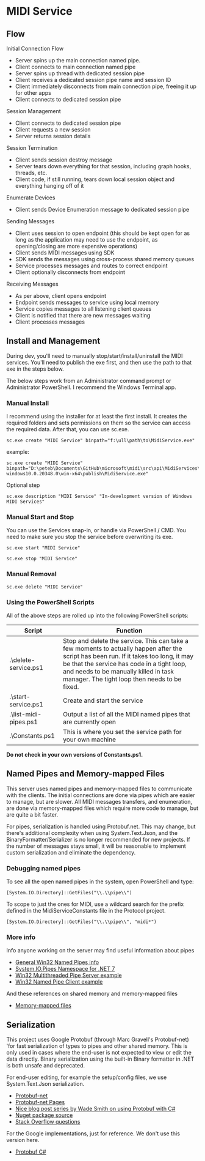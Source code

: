 # MIDI Service

## Flow

Initial Connection Flow

* Server spins up the main connection named pipe.
* Client connects to main connection named pipe
* Server spins up thread with dedicated session pipe
* Client receives a dedicated session pipe name and session ID
* Client immediately disconnects from main connection pipe, freeing it up for other apps
* Client connects to dedicated session pipe

Session Management

* Client connects to dedicated session pipe
* Client requests a new session
* Server returns session details

Session Termination

* Client sends session destroy message
* Server tears down everything for that session, including graph hooks, threads, etc.
* Client code, if still running, tears down local session object and everything hanging off of it

Enumerate Devices

* Client sends Device Enumeration message to dedicated session pipe

Sending Messages

* Client uses session to open endpoint (this should be kept open for as long as the application may need to use the endpoint, as opening/closing are more expensive operations)
* Client sends MIDI messages using SDK
* SDK sends the messages using cross-process shared memory queues
* Service processes messages and routes to correct endpoint
* Client optionally disconnects from endpoint

Receiving Messages

* As per above, client opens endpoint
* Endpoint sends messages to service using local memory
* Service copies messages to all listening client queues
* Client is notified that there are new messages waiting
* Client processes messages

## Install and Management

During dev, you'll need to manually stop/start/install/uninstall the MIDI services. You'll need to publish the exe first, and then use the path to that exe in the steps below.

The below steps work from an Administrator command prompt or Administrator PowerShell. I recommend the Windows Terminal app.

### Manual Install

I recommend using the installer for at least the first install. It creates the required folders and sets permissions on them so the service can access the required data. After that, you can use sc.exe.

```
sc.exe create "MIDI Service" binpath="f:\ull\path\to\MidiService.exe"
```

example:

```
sc.exe create "MIDI Service" binpath="D:\peteb\Documents\GitHub\microsoft\midi\src\api\MidiServices\MidiService\bin\Release\net7.0-windows10.0.20348.0\win-x64\publish\MidiService.exe"
```

Optional step

```
sc.exe description "MIDI Service" "In-development version of Windows MIDI Services"
```

### Manual Start and Stop

You can use the Services snap-in, or handle via PowerShell / CMD. You need to make sure you stop the service before overwriting its exe.

```
sc.exe start "MIDI Service"

sc.exe stop "MIDI Service"
```

### Manual Removal

```
sc.exe delete "MIDI Service"
```

### Using the PowerShell Scripts

All of the above steps are rolled up into the following PowerShell scripts:

| Script | Function
| ----------------------- | -------------------------------------------------------- |
| .\delete-service.ps1 | Stop and delete the service. This can take a few moments to actually happen after the script has been run. If it takes too long, it may be that the service has code in a tight loop, and needs to be manually killed in task manager. The tight loop then needs to be fixed. |
| .\start-service.ps1 | Create and start the service |
| .\list-midi-pipes.ps1 | Output a list of all the MIDI named pipes that are currently open |
| .\Constants.ps1 | This is where you set the service path for your own machine |

**Do not check in your own versions of Constants.ps1.**

## Named Pipes and Memory-mapped Files

This server uses named pipes and memory-mapped files to communicate with the clients. The initial connections are done via pipes which are easier to manage, but are slower. All MIDI messages transfers, and enumeration, are done via memory-mapped files which require more code to manage, but are quite a bit faster.

For pipes, serialization is handled using Protobuf.net. This may change, but there's additional complexity when using System.Text.Json, and the BinaryFormatter/Serializer is no longer recommended for new projects. If the number of messages stays small, it will be reasonable to implement custom serialization and eliminate the dependency.

### Debugging named pipes

To see all the open named pipes in the system, open PowerShell and type:

```
[System.IO.Directory]::GetFiles("\\.\\pipe\\")
```

To scope to just the ones for MIDI, use a wildcard search for the prefix defined in the MidiServiceConstants file in the Protocol project.

```
[System.IO.Directory]::GetFiles("\\.\\pipe\\", "midi*")
```

### More info

Info anyone working on the server may find useful information about pipes

* [General Win32 Named Pipes info](https://docs.microsoft.com/windows/win32/ipc/pipes)
* [System.IO.Pipes Namespace for .NET 7](https://docs.microsoft.com/dotnet/api/system.io.pipes?view=net-7.0)
* [Win32 Multithreaded Pipe Server example](https://docs.microsoft.com/windows/win32/ipc/multithreaded-pipe-server)
* [Win32 Named Pipe Client example](https://docs.microsoft.com/windows/win32/ipc/named-pipe-client?redirectedfrom=MSDN)

And these references on shared memory and memory-mapped files

* [Memory-mapped files](https://docs.microsoft.com/dotnet/standard/io/memory-mapped-files)

## Serialization

This project uses Google Protobuf (through Marc Gravell's Protobuf-net) 'for fast serialization of types to pipes and other shared memory. This is only used in cases where the end-user is not expected to view or edit the data directly. Binary serialization using the built-in Binary formatter in .NET is both unsafe and deprecated.

For end-user editing, for example the setup/config files, we use System.Text.Json serialization. 

* [Protobuf-net](https://github.com/protobuf-net/protobuf-net)
* [Protobuf-net Pages](https://protobuf-net.github.io/protobuf-net/)
* [Nice blog post series by Wade Smith on using Protobuf with C#](https://dotnetcoretutorials.com/2022/01/13/protobuf-in-c-net-part-1-getting-started/)
* [Nuget package source](https://www.nuget.org/packages/protobuf-net/)
* [Stack Overflow questions](https://stackoverflow.com/questions/tagged/protobuf-net)

For the Google implementations, just for reference. We don't use this version here.

* [Protobuf C#](https://github.com/protocolbuffers/protobuf/tree/main/csharp)
